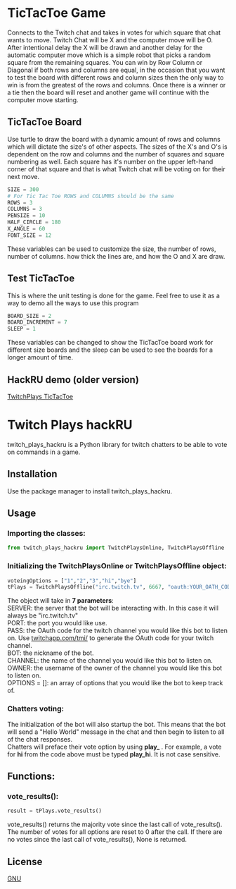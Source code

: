# TicTacToe Game

Connects to the Twitch chat and takes in votes for which square that chat wants to move. Twitch Chat will be X and the 
computer move will be O. After intentional delay the X will be drawn and another delay for the automatic computer move
which is a simple robot that picks a random square from the remaining squares. You can win by Row Column or Diagonal if 
both rows and columns are equal, in the occasion that you want to test the board with different rows and column sizes
then the only way to win is from the greatest of the rows and columns. Once there is a winner or a tie then the board
will reset and another game will continue with the computer move starting.

## TicTacToe Board

Use turtle to draw the board with a dynamic amount of rows and columns which will dictate the size's of other aspects.
The sizes of the X's and O's is dependent on the row and columns and the number of squares and square numbering as well.
Each square has it's number on the upper left-hand corner of that square and that is what Twitch chat will be voting on 
for their next move.
```python
SIZE = 300
# For Tic Tac Toe ROWS and COLUMNS should be the same
ROWS = 3
COLUMNS = 3
PENSIZE = 10
HALF_CIRCLE = 180
X_ANGLE = 60
FONT_SIZE = 12
```
These variables can be used to customize the size, the number of rows, number of columns. how thick the lines are,
and how the O and X are draw.

## Test TicTacToe 
This is where the unit testing is done for the game. Feel free to use it as a way to demo all the ways to use this 
program
```python
BOARD_SIZE = 2
BOARD_INCREMENT = 7
SLEEP = 1
```
These variables can be changed to show the TicTacToe board work for different size boards and the sleep can be used to
see the boards for a longer amount of time. 

## HackRU demo (older version)
[TwitchPlays TicTacToe](https://youtu.be/WBFWdiT3YVw)

# Twitch Plays hackRU
twitch_plays_hackru is a Python library for twitch chatters to be able to vote on commands in a game.

## Installation

Use the package manager to install twitch_plays_hackru.

## Usage

### Importing the classes:
```python
from twitch_plays_hackru import TwitchPlaysOnline, TwitchPlaysOffline
```

### Initializing the TwitchPlaysOnline or TwitchPlaysOffline object: 
```python
voteingOptions = ["1","2","3","hi","bye"]
tPlays = TwitchPlaysOffline("irc.twitch.tv", 6667, "oauth:YOUR_OATH_CODE_HERE", "TwitchBot", "YOUR_CHANNEL_NAME_HERE", "YOUR_CHANNEL_NAME_HERE", voteingOptions)
```

The object will take in **7 parameters**:\
SERVER: the server that the bot will be interacting with. In this case it will always be "irc.twitch.tv"\
PORT: the port you would like use.\
PASS: the OAuth code for the twitch channel you would like this bot to listen on. Use [twitchapp.com/tmi/](https://twitchapps.com/tmi/) to generate the OAuth code for your twitch channel.\
BOT: the nickname of the bot.\
CHANNEL: the name of the channel you would like this bot to listen on.\
OWNER: the username of the owner of the channel you would like this bot to listen on.\
OPTIONS = []: an array of options that you would like the bot to keep track of.

### Chatters voting:
The initialization of the bot will also startup the bot. This means that the bot will send a "Hello World" message in the chat and then begin to listen to all of the chat responses.\
Chatters will preface their vote option by using **play_**
. For example, a vote for **hi** from the code above must be typed **play_hi**. It is not case sensitive.

## Functions:
### vote_results():
```python
result = tPlays.vote_results()
```
vote_results() returns the majority vote since the last call of vote_results(). The number of votes for all options are reset to 0 after the call. If there are no votes since the last call of vote_results(), None is returned.

## License
[GNU](https://choosealicense.com/licenses/agpl-3.0/)